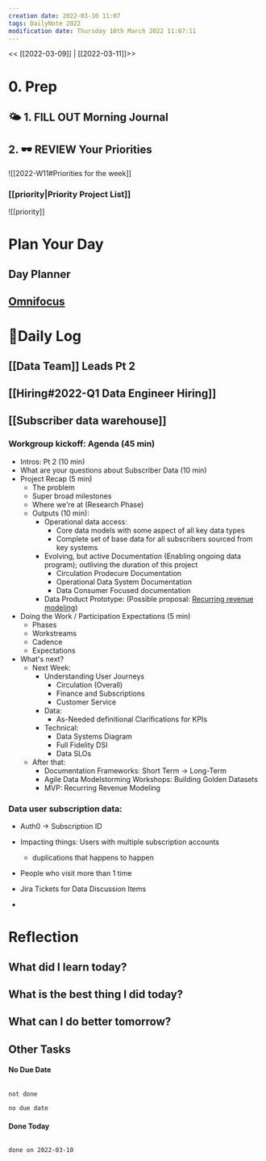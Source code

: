 ```yaml
---
creation date: 2022-03-10 11:07
tags: DailyNote 2022
modification date: Thursday 10th March 2022 11:07:11
---
```


<< [[2022-03-09]] | [[2022-03-11]]>>
# 0. Prep 
## 🌤 1. **FILL OUT** Morning Journal


## 2. 🕶 **REVIEW** Your Priorities
![[2022-W11#Priorities for the week]]
### [[priority|Priority Project List]] 
![[priority]]

# Plan Your Day
## Day Planner

## [Omnifocus](omnifocus:///forecast)

# 📓Daily Log

## [[Data Team]] Leads Pt 2

## [[Hiring#2022-Q1 Data Engineer Hiring]]

## [[Subscriber data warehouse]]
### Workgroup kickoff: Agenda (45 min)
- Intros: Pt 2 (10 min)
- What are your questions about Subscriber Data (10 min)
- Project Recap (5 min)
	- The problem
	- Super broad milestones
	- Where we're at (Research Phase)
	- Outputs (10 min):
		- Operational data access:
			- Core data models with some aspect of all key data types
			- Complete set of base data for all subscribers sourced from key systems
		- Evolving, but active Documentation (Enabling ongoing data program); outliving the duration of this project
			- Circulation Prodecure Documentation
			- Operational Data System Documentation
			- Data Consumer Focused documentation
		- Data Product Prototype: (Possible proposal: [Recurring revenue modeling](https://blog.getdbt.com/modeling-subscription-revenue/))
- Doing the Work / Participation Expectations (5 min)
	- Phases
	- Workstreams
	- Cadence
	- Expectations
- What's next?
	- Next Week:
		- Understanding User Journeys
			- Circulation (Overall)
			- Finance and Subscriptions
			- Customer Service
		- Data:
			- As-Needed definitional Clarifications for KPIs
		- Technical:
			- Data Systems Diagram
			- Full Fidelity DSI
			- Data SLOs
	- After that:
		- Documentation Frameworks: Short Term -> Long-Term
		- Agile Data Modelstorming Workshops: Building Golden Datasets
		- MVP: Recurring Revenue Modeling
	



### Data user subscription data:
- Auth0 -> Subscription ID
- Impacting things: Users with multiple subscription accounts
	- duplications that happens to happen
- People who visit more than 1 time 


- Jira Tickets for Data Discussion Items
- 


# Reflection
## What did I learn today?

## What is the best thing I did today?

## What can I do better tomorrow?



## Other Tasks

#### No Due Date

```tasks

not done

no due date

```

#### Done Today

```tasks

done on 2022-03-10

```



